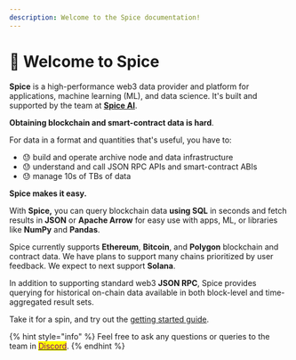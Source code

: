 ```yaml
---
description: Welcome to the Spice documentation!
---
```


# 👋 Welcome to Spice

**Spice** is a high-performance web3 data provider and platform for applications, machine learning (ML), and data science. It's built and supported by the team at [**Spice AI**](https://spice.ai).

**Obtaining blockchain and smart-contract data is hard**.

For data in a format and quantities that's useful, you have to:

* 😓 build and operate archive node and data infrastructure
* 😓 understand and call JSON RPC APIs and smart-contract ABIs
* 😓 manage 10s of TBs of data

**Spice makes it easy.**

With **Spice,** you can query blockchain data **using SQL** in seconds and fetch results in **JSON** or **Apache Arrow** for easy use with apps, ML, or libraries like **NumPy** and **Pandas**.

Spice currently supports **Ethereum**, **Bitcoin**, and **Polygon** blockchain and contract data. We have plans to support many chains prioritized by user feedback. We expect to next support **Solana**.

In addition to supporting standard web3 **JSON RPC**, Spice provides querying for historical on-chain data available in both block-level and time-aggregated result sets.



Take it for a spin, and try out the [getting started guide](getting-started/get-started/).

{% hint style="info" %}
Feel free to ask any questions or queries to the team in [<mark style="color:purple;">Discord</mark>](https://discord.gg/kZnTfneP5u).
{% endhint %}
